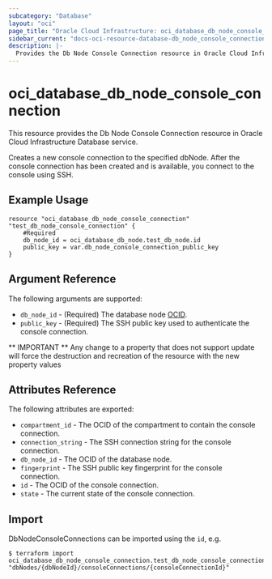 ```yaml
---
subcategory: "Database"
layout: "oci"
page_title: "Oracle Cloud Infrastructure: oci_database_db_node_console_connection"
sidebar_current: "docs-oci-resource-database-db_node_console_connection"
description: |-
  Provides the Db Node Console Connection resource in Oracle Cloud Infrastructure Database service
---
```


# oci_database_db_node_console_connection
This resource provides the Db Node Console Connection resource in Oracle Cloud Infrastructure Database service.

Creates a new console connection to the specified dbNode.
After the console connection has been created and is available,
you connect to the console using SSH.


## Example Usage

```hcl
resource "oci_database_db_node_console_connection" "test_db_node_console_connection" {
	#Required
	db_node_id = oci_database_db_node.test_db_node.id
	public_key = var.db_node_console_connection_public_key
}
```

## Argument Reference

The following arguments are supported:

* `db_node_id` - (Required) The database node [OCID](https://docs.cloud.oracle.com/iaas/Content/General/Concepts/identifiers.htm).
* `public_key` - (Required) The SSH public key used to authenticate the console connection.


** IMPORTANT **
Any change to a property that does not support update will force the destruction and recreation of the resource with the new property values

## Attributes Reference

The following attributes are exported:

* `compartment_id` - The OCID of the compartment to contain the console connection.
* `connection_string` - The SSH connection string for the console connection.
* `db_node_id` - The OCID of the database node.
* `fingerprint` - The SSH public key fingerprint for the console connection.
* `id` - The OCID of the console connection.
* `state` - The current state of the console connection.

## Import

DbNodeConsoleConnections can be imported using the `id`, e.g.

```
$ terraform import oci_database_db_node_console_connection.test_db_node_console_connection "dbNodes/{dbNodeId}/consoleConnections/{consoleConnectionId}" 
```

